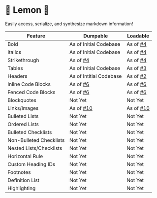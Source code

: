 # 🍋 Lemon 🍋

Easily access, serialize, and synthesize markdown information!

<!--{"element-id": "feature-table"}-->
| Feature | Dumpable | Loadable  |
|---------|----------|-----------|
| Bold | As of Initial Codebase | As of [#4](https://github.com/GrandMoff100/Lemon/pulls/4) |
| Italics | As of Initial Codebase | As of [#4](https://github.com/GrandMoff100/Lemon/pulls/4) |
| Strikethrough | As of [#4](https://github.com/GrandMoff100/Lemon/pulls/4) | As of [#4](https://github.com/GrandMoff100/Lemon/pulls/4) |
| Tables | As of Initial Codebase | As of [#3](https://github.com/GrandMoff100/Lemon/pulls/3) |
| Headers | As of Intitial Codebase | As of [#2](https://github.com/GrandMoff100/Lemon/pulls/2) |
| Inline Code Blocks | As of [#6](https://github.com/GrandMoff100/Lemon/pulls/6) | As of [#6](https://github.com/GrandMoff100/Lemon/pulls/6) |
| Fenced Code Blocks | As of [#6](https://github.com/GrandMoff100/Lemon/pulls/6) | As of [#6](https://github.com/GrandMoff100/Lemon/pulls/6) |
| Blockquotes | Not Yet | Not Yet |
| Links/Images |  As of [#10](https://github.com/GrandMoff100/Lemon/pulls/10) | As of [#10](https://github.com/GrandMoff100/Lemon/pulls/10) |
| Bulleted Lists | Not Yet | Not Yet |
| Ordered Lists | Not Yet | Not Yet |
| Bulleted Checklists | Not Yet | Not Yet |
| Non-Bulleted Checklists | Not Yet | Not Yet |
| Nested Lists/Checklists | Not Yet | Not Yet |
| Horizontal Rule | Not Yet | Not Yet |
| Custom Heading IDs | Not Yet | Not Yet |
| Footnotes | Not Yet | Not Yet |
| Definition List | Not Yet | Not Yet |
| Highlighting | Not Yet | Not Yet |
